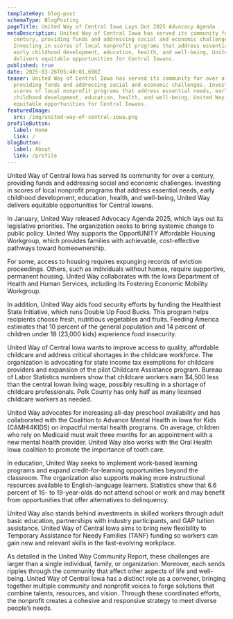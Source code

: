 ```yaml
---
templateKey: blog-post
schemaType: BlogPosting
pageTitle: United Way of Central Iowa Lays Out 2025 Advocacy Agenda
metaDescription: United Way of Central Iowa has served its community for over a
  century, providing funds and addressing social and economic challenges.
  Investing in scores of local nonprofit programs that address essential needs,
  early childhood development, education, health, and well-being, United Way
  delivers equitable opportunities for Central Iowans.
published: true
date: 2025-03-26T05:40:01.698Z
teaser: United Way of Central Iowa has served its community for over a century,
  providing funds and addressing social and economic challenges. Investing in
  scores of local nonprofit programs that address essential needs, early
  childhood development, education, health, and well-being, United Way delivers
  equitable opportunities for Central Iowans.
featuredImage:
  src: /img/united-way-of-central-iowa.png
profileButton:
  label: Home
  link: /
blogButton:
  label: About
  link: /profile
---
```

United Way of Central Iowa has served its community for over a century, providing funds and addressing social and economic challenges. Investing in scores of local nonprofit programs that address essential needs, early childhood development, education, health, and well-being, United Way delivers equitable opportunities for Central Iowans.



In January, United Way released Advocacy Agenda 2025, which lays out its legislative priorities. The organization seeks to bring systemic change to public policy. United Way supports the OpportUNITY Affordable Housing Workgroup, which provides families with achievable, cost-effective pathways toward homeownership.



For some, access to housing requires expunging records of eviction proceedings. Others, such as individuals without homes, require supportive, permanent housing. United Way collaborates with the Iowa Department of Health and Human Services, including its Fostering Economic Mobility Workgroup.



In addition, United Way aids food security efforts by funding the Healthiest State Initiative, which runs Double Up Food Bucks. This program helps recipients choose fresh, nutritious vegetables and fruits. Feeding America estimates that 10 percent of the general population and 14 percent of children under 18 (23,000 kids) experience food insecurity.



United Way of Central Iowa wants to improve access to quality, affordable childcare and address critical shortages in the childcare workforce. The organization is advocating for state income tax exemptions for childcare providers and expansion of the pilot Childcare Assistance program. Bureau of Labor Statistics numbers show that childcare workers earn $4,500 less than the central Iowan living wage, possibly resulting in a shortage of childcare professionals. Polk County has only half as many licensed childcare workers as needed.



United Way advocates for increasing all-day preschool availability and has collaborated with the Coalition to Advance Mental Health in Iowa for Kids (CAMHI4KIDS) on impactful mental health programs. On average, children who rely on Medicaid must wait three months for an appointment with a new mental health provider. United Way also works with the Oral Health Iowa coalition to promote the importance of tooth care.



In education, United Way seeks to implement work-based learning programs and expand credit-for-learning opportunities beyond the classroom. The organization also supports making more instructional resources available to English-language learners. Statistics show that 6.6 percent of 16- to 19-year-olds do not attend school or work and may benefit from opportunities that offer alternatives to delinquency.



United Way also stands behind investments in skilled workers through adult basic education, partnerships with industry participants, and GAP tuition assistance. United Way of Central Iowa aims to bring new flexibility to Temporary Assistance for Needy Families (TANF) funding so workers can gain new and relevant skills in the fast-evolving workplace.



As detailed in the United Way Community Report, these challenges are larger than a single individual, family, or organization. Moreover, each sends ripples through the community that affect other aspects of life and well-being. United Way of Central Iowa has a distinct role as a convener, bringing together multiple community and nonprofit voices to forge solutions that combine talents, resources, and vision. Through these coordinated efforts, the nonprofit creates a cohesive and responsive strategy to meet diverse people’s needs.